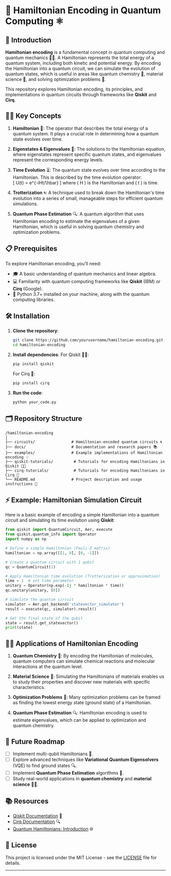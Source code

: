 
# 🧠 Hamiltonian Encoding in Quantum Computing ⚛️

## 🌟 Introduction

**Hamiltonian encoding** is a fundamental concept in quantum computing and quantum mechanics 🧑‍🔬. A Hamiltonian represents the total energy of a quantum system, including both kinetic and potential energy. By encoding the Hamiltonian into a quantum circuit, we can simulate the evolution of quantum states, which is useful in areas like quantum chemistry 🧪, material science 🧱, and solving optimization problems 🧩.

This repository explores Hamiltonian encoding, its principles, and implementations in quantum circuits through frameworks like **Qiskit** and **Cirq**.

## 🧑‍🏫 Key Concepts

1. **Hamiltonian** 🔋: The operator that describes the total energy of a quantum system. It plays a crucial role in determining how a quantum state evolves over time.
   
2. **Eigenstates & Eigenvalues** 🔢: The solutions to the Hamiltonian equation, where eigenstates represent specific quantum states, and eigenvalues represent the corresponding energy levels.

3. **Time Evolution** ⏳: The quantum state evolves over time according to the Hamiltonian. This is described by the time evolution operator:  
   \[
   U(t) = e^{-iHt/\hbar}
   \]
   where \( H \) is the Hamiltonian and \( t \) is time.

4. **Trotterization** 🌀: A technique used to break down the Hamiltonian's time evolution into a series of small, manageable steps for efficient quantum simulations.

5. **Quantum Phase Estimation** 🔍: A quantum algorithm that uses Hamiltonian encoding to estimate the eigenvalues of a given Hamiltonian, which is useful in solving quantum chemistry and optimization problems.

## 📋 Prerequisites

To explore Hamiltonian encoding, you’ll need:

- 🎓 A basic understanding of quantum mechanics and linear algebra.
- 💻 Familiarity with quantum computing frameworks like **Qiskit** (IBM) or **Cirq** (Google).
- 🐍 Python 3.7+ installed on your machine, along with the quantum computing libraries.

## 🛠️ Installation

1. **Clone the repository**:
    ```bash
    git clone https://github.com/yourusername/hamiltonian-encoding.git
    cd hamiltonian-encoding
    ```

2. **Install dependencies**:
    For Qiskit 🧑‍🔬:
    ```bash
    pip install qiskit
    ```
    For Cirq 🔧:
    ```bash
    pip install cirq
    ```

3. **Run the code**:
    ```bash
    python your_code.py
    ```

## 🗂️ Repository Structure

```
/hamiltonian-encoding
│
├── circuits/                # Hamiltonian-encoded quantum circuits 🌀
├── docs/                    # Documentation and research papers 📚
├── examples/                # Example implementations of Hamiltonian encoding 💡
├── qiskit-tutorials/         # Tutorials for encoding Hamiltonians in Qiskit 🧑‍🔬
├── cirq-tutorials/           # Tutorials for encoding Hamiltonians in Cirq 🔧
└── README.md                # Project description and usage instructions 📝
```

## ⚡ Example: Hamiltonian Simulation Circuit

Here is a basic example of encoding a simple Hamiltonian into a quantum circuit and simulating its time evolution using **Qiskit**:

```python
from qiskit import QuantumCircuit, Aer, execute
from qiskit.quantum_info import Operator
import numpy as np

# Define a simple Hamiltonian (Pauli-Z matrix)
hamiltonian = np.array([[1, 0], [0, -1]])

# Create a quantum circuit with 1 qubit
qc = QuantumCircuit(1)

# Apply Hamiltonian time evolution (Trotterization or approximation)
time = 1  # set time parameter
unitary = Operator(np.exp(-1j * hamiltonian * time))
qc.unitary(unitary, [0])

# Simulate the quantum circuit
simulator = Aer.get_backend('statevector_simulator')
result = execute(qc, simulator).result()

# Get the final state of the qubit
state = result.get_statevector()
print(state)
```

## 🧑‍🔬 Applications of Hamiltonian Encoding

1. **Quantum Chemistry** 🧪: By encoding the Hamiltonian of molecules, quantum computers can simulate chemical reactions and molecular interactions at the quantum level.
   
2. **Material Science** 🧱: Simulating the Hamiltonians of materials enables us to study their properties and discover new materials with specific characteristics.

3. **Optimization Problems** 🧩: Many optimization problems can be framed as finding the lowest energy state (ground state) of a Hamiltonian.

4. **Quantum Phase Estimation** 🔍: Hamiltonian encoding is used to estimate eigenvalues, which can be applied to optimization and quantum chemistry.

## 🎯 Future Roadmap

- [ ] Implement multi-qubit Hamiltonians 🧩.
- [ ] Explore advanced techniques like **Variational Quantum Eigensolvers** (VQE) to find ground states 🔍.
- [ ] Implement **Quantum Phase Estimation** algorithms 📜.
- [ ] Study real-world applications in **quantum chemistry** and **material science** 🧪🧱.

## 📚 Resources

- [Qiskit Documentation](https://qiskit.org/documentation/) 📖
- [Cirq Documentation](https://quantumai.google/cirq) 🔍
- [Quantum Hamiltonians: Introduction](https://en.wikipedia.org/wiki/Hamiltonian_(quantum_mechanics)) 🌐

## 📄 License

This project is licensed under the MIT License - see the [LICENSE](LICENSE) file for details.

---

